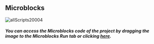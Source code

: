 ## Microblocks
![allScripts20004](https://user-images.githubusercontent.com/112697142/191906487-88ca693f-b3ac-4ec4-9933-52eca56defc8.png)

##### You can access the Microblocks code of the project by dragging the image to the Microblocks Run tab or clicking [here](https://microblocks.fun/run/microblocks.html#scripts=GP%20Scripts%0Adepends%20%27OLED%20Graphics%27%20%27PicoBricks%27%0A%0Aspec%20%27%20%27%20%27random_color%27%20%27random_color%27%0Ato%20random_color%20%7B%0A%20%20OLED_color%20%3D%20%28random%201%204%29%0A%20%20RGB_color%20%3D%20%28random%201%204%29%0A%20%20if%20%28RGB_color%20%3D%3D%201%29%20%7B%0A%20%20%20%20pb_set_rgb_color%20%28colorSwatch%20255%2032%206%20255%29%0A%20%20%7D%0A%20%20if%20%28RGB_color%20%3D%3D%202%29%20%7B%0A%20%20%20%20pb_set_rgb_color%20%28colorSwatch%2021%20255%2041%20255%29%0A%20%20%7D%0A%20%20if%20%28RGB_color%20%3D%3D%203%29%20%7B%0A%20%20%20%20pb_set_rgb_color%20%28colorSwatch%2019%2050%20255%20255%29%0A%20%20%7D%0A%20%20if%20%28RGB_color%20%3D%3D%204%29%20%7B%0A%20%20%20%20pb_set_rgb_color%20%28colorSwatch%20255%20238%20241%20255%29%0A%20%20%7D%0A%20%20if%20%28OLED_color%20%3D%3D%201%29%20%7B%0A%20%20%20%20OLEDclear%0A%20%20%20%20OLEDwrite%20%27red%27%2050%2032%20false%0A%20%20%7D%0A%20%20if%20%28OLED_color%20%3D%3D%202%29%20%7B%0A%20%20%20%20OLEDclear%0A%20%20%20%20OLEDwrite%20%27green%27%2045%2032%20false%0A%20%20%7D%0A%20%20if%20%28OLED_color%20%3D%3D%203%29%20%7B%0A%20%20%20%20OLEDclear%0A%20%20%20%20OLEDwrite%20%27blue%27%2050%2032%20false%0A%20%20%7D%0A%20%20if%20%28OLED_color%20%3D%3D%204%29%20%7B%0A%20%20%20%20OLEDclear%0A%20%20%20%20OLEDwrite%20%27white%27%2045%2032%20false%0A%20%20%7D%0A%20%20waitMillis%2020%0A%7D%0A%0Ascript%201105%20-652%20%7B%0AwhenCondition%20%28pb_button%29%0Aif%20%28and%20%28OLED_color%20%3D%3D%20RGB_color%29%20%28x%20%3D%3D%200%29%29%20%7B%0A%20%20skor%20%2B%3D%2010%0A%20%20x%20%3D%201%0A%7D%0Aif%20%28and%20%28OLED_color%20%21%3D%20RGB_color%29%20%28x%20%3D%3D%200%29%29%20%7B%0A%20%20skor%20%2B%3D%20-10%0A%20%20x%20%3D%201%0A%7D%0A%7D%0A%0Ascript%20674%20-650%20%7B%0AwhenStarted%0AOLEDInit_I2C%20%27OLED_0.96in%27%20%273C%27%200%20false%0Apb_turn_off_RGB%0Askor%20%3D%200%0Ax%20%3D%200%0AOLEDclear%0AOLEDwrite%20%27The%20game%20begins%27%2010%2030%20false%0AwaitMillis%202000%0Arepeat%2010%20%7B%0A%20%20repeat%2010%20%7B%0A%20%20%20%20random_color%0A%20%20%7D%0A%20%20x%20%3D%200%0A%20%20waitMillis%201500%0A%20%20OLEDclear%0A%20%20pb_turn_off_RGB%0A%7D%0AwaitMillis%201500%0AOLEDwrite%20%27Your%20Total%20Score%27%200%2020%20false%0AOLEDwrite%20%28%27%5Bdata%3Ajoin%5D%27%20skor%20%27%20points%27%29%2030%2040%20false%0A%7D%0A%0Ascript%20677%20-169%20%7B%0Ato%20random_color%20%7B%7D%0A%7D%0A%0A "here").
